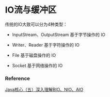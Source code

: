 
# IO流与缓冲区

传统的IO大致可以分为4种类型：

- InputStream、OutputStream 基于字节操作的 IO

- Writer、Reader 基于字符操作的 IO

- File 基于磁盘操作的 IO

- Socket 基于网络操作的 IO

### Reference

[Java核心（五）深入理解BIO、NIO、AIO](https://zhuanlan.zhihu.com/p/51453522)
